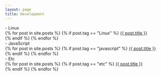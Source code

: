 ```yaml
---
layout: page
title: Development
---
```


<div class="message">
- Linux<br>
  {% for post in site.posts %}
  {% if post.tag == "Linux" %}
  <a href="{{ post.url }}">{{ post.title }}</a><br>
  {% endif %}
  {% endfor %}
</div>

<div class="message">
- JavaScript<br>
  {% for post in site.posts %}
  {% if post.tag == "javascript" %}
  <a href="{{ post.url }}">{{ post.title }}</a><br>
  {% endif %}
  {% endfor %}
</div>

<div class="message">
- Etc<br>
  {% for post in site.posts %}
  {% if post.tag == "etc" %}
  <a href="{{ post.url }}">{{ post.title }}</a><br>
  {% endif %}
  {% endfor %}
</div>
